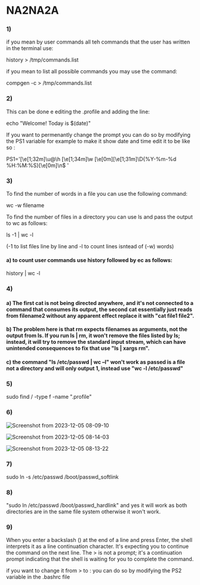 # NA2NA2A

### 1)
if you mean by user commands all teh commands that the user has written in the terminal use:

history > /tmp/commands.list

if you mean to list all possible commands you may use the command: 

compgen -c > /tmp/commands.list

### 2)
This can be done e editing the .profile and adding the line: 

echo "Welcome! Today is $(date)"

If you want to permenantly change the prompt you can do so by modifying the PS1 variable for example to make it show date and time edit it to be like so : 

PS1='\[\e[1;32m\]\u@\h \[\e[1;34m\]\w \[\e[0m\]\[\e[1;31m\]\D{%Y-%m-%d %H:%M:%S}\[\e[0m\]\n$ '

### 3)
To find the number of words in a file you can use the following command: 

wc -w filename

To find the number of files in a directory you can use ls and pass the output to wc as follows:

ls -1 | wc -l

(-1 to list files line by line and -l to count lines isntead of (-w) words)

#### a) to count user commands use history followed by ec as follows:

history | wc -l

### 4)

#### a) The first cat is not being directed anywhere, and it's not connected to a command that consumes its output, the second cat essentially just reads from filename2 without any apparent effect replace it with "cat file1 file2".

#### b) The problem here is that rm expects filenames as arguments, not the output from ls. If you run ls | rm, it won't remove the files listed by ls; instead, it will try to remove the standard input stream, which can have unintended consequences to fix that use "ls | xargs rm".

#### c) the command "ls /etc/passwd | wc –l" won't work as passed is a file not a directory and will only output 1, instead use "wc -l /etc/passwd"

### 5) 
sudo find / -type f -name ".profile"

### 6)
![Screenshot from 2023-12-05 08-09-10](https://github.com/omartarek376/Embedded-Linux/assets/111865747/fb3660c7-782b-4c98-88d5-6861a08ace99)

![Screenshot from 2023-12-05 08-14-03](https://github.com/omartarek376/Embedded-Linux/assets/111865747/af9d993e-8d67-46c8-980e-a6543aa958f1)

![Screenshot from 2023-12-05 08-13-22](https://github.com/omartarek376/Embedded-Linux/assets/111865747/d5bc55cf-c5f7-466f-88d5-8a2fec553980)

### 7) 
sudo ln -s /etc/passwd /boot/passwd_softlink

### 8) 
"sudo ln /etc/passwd /boot/passwd_hardlink" and yes it will work as both directories are in the same file system otherwise it won't work.

### 9) 
When you enter a backslash (\) at the end of a line and press Enter, the shell interprets it as a line continuation character. It's expecting you to continue the command on the next line. The > is not a prompt; it's a continuation prompt indicating that the shell is waiting for you to complete the command.

if you want to change it from > to : you can do so by modifying the PS2 variable in the .bashrc file
